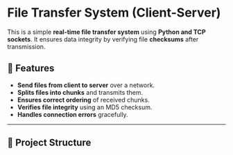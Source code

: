 # File Transfer System (Client-Server)
This is a simple **real-time file transfer system** using **Python and TCP sockets**. It ensures data integrity by verifying file **checksums** after transmission.

## 🚀 Features
- **Send files from client to server** over a network.
- **Splits files into chunks** and transmits them.
- **Ensures correct ordering** of received chunks.
- **Verifies file integrity** using an MD5 checksum.
- **Handles connection errors** gracefully.

---

## 📂 Project Structure
